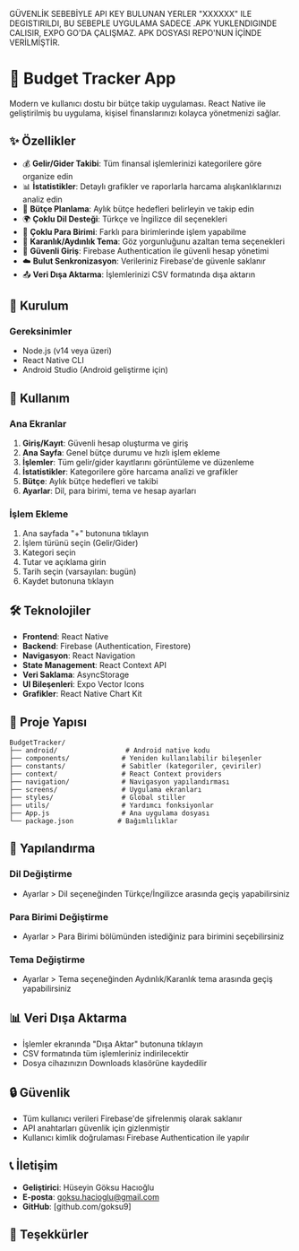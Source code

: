 GÜVENLİK SEBEBİYLE API KEY BULUNAN YERLER "XXXXXX" ILE DEGISTIRILDI, BU SEBEPLE UYGULAMA SADECE .APK YUKLENDIGINDE CALISIR, EXPO GO'DA ÇALIŞMAZ. APK DOSYASI REPO'NUN İÇİNDE VERİLMİŞTİR.
# 📱 Budget Tracker App

Modern ve kullanıcı dostu bir bütçe takip uygulaması. React Native ile geliştirilmiş bu uygulama, kişisel finanslarınızı kolayca yönetmenizi sağlar.

## ✨ Özellikler

- 💰 **Gelir/Gider Takibi**: Tüm finansal işlemlerinizi kategorilere göre organize edin
- 📊 **İstatistikler**: Detaylı grafikler ve raporlarla harcama alışkanlıklarınızı analiz edin
- 🎯 **Bütçe Planlama**: Aylık bütçe hedefleri belirleyin ve takip edin
- 🌍 **Çoklu Dil Desteği**: Türkçe ve İngilizce dil seçenekleri
- 💱 **Çoklu Para Birimi**: Farklı para birimlerinde işlem yapabilme
- 🌙 **Karanlık/Aydınlık Tema**: Göz yorgunluğunu azaltan tema seçenekleri
- 🔐 **Güvenli Giriş**: Firebase Authentication ile güvenli hesap yönetimi
- ☁️ **Bulut Senkronizasyon**: Verileriniz Firebase'de güvenle saklanır
- 📤 **Veri Dışa Aktarma**: İşlemlerinizi CSV formatında dışa aktarın

## 🚀 Kurulum

### Gereksinimler

- Node.js (v14 veya üzeri)
- React Native CLI
- Android Studio (Android geliştirme için)


## 📱 Kullanım

### Ana Ekranlar

1. **Giriş/Kayıt**: Güvenli hesap oluşturma ve giriş
2. **Ana Sayfa**: Genel bütçe durumu ve hızlı işlem ekleme
3. **İşlemler**: Tüm gelir/gider kayıtlarını görüntüleme ve düzenleme
4. **İstatistikler**: Kategorilere göre harcama analizi ve grafikler
5. **Bütçe**: Aylık bütçe hedefleri ve takibi
6. **Ayarlar**: Dil, para birimi, tema ve hesap ayarları

### İşlem Ekleme

1. Ana sayfada "+" butonuna tıklayın
2. İşlem türünü seçin (Gelir/Gider)
3. Kategori seçin
4. Tutar ve açıklama girin
5. Tarih seçin (varsayılan: bugün)
6. Kaydet butonuna tıklayın

## 🛠️ Teknolojiler

- **Frontend**: React Native
- **Backend**: Firebase (Authentication, Firestore)
- **Navigasyon**: React Navigation
- **State Management**: React Context API
- **Veri Saklama**: AsyncStorage
- **UI Bileşenleri**: Expo Vector Icons
- **Grafikler**: React Native Chart Kit

## 📁 Proje Yapısı

```
BudgetTracker/
├── android/                 # Android native kodu
├── components/             # Yeniden kullanılabilir bileşenler
├── constants/              # Sabitler (kategoriler, çeviriler)
├── context/                # React Context providers
├── navigation/             # Navigasyon yapılandırması
├── screens/                # Uygulama ekranları
├── styles/                 # Global stiller
├── utils/                  # Yardımcı fonksiyonlar
├── App.js                  # Ana uygulama dosyası
└── package.json           # Bağımlılıklar
```

## 🔧 Yapılandırma

### Dil Değiştirme
- Ayarlar > Dil seçeneğinden Türkçe/İngilizce arasında geçiş yapabilirsiniz

### Para Birimi Değiştirme
- Ayarlar > Para Birimi bölümünden istediğiniz para birimini seçebilirsiniz

### Tema Değiştirme
- Ayarlar > Tema seçeneğinden Aydınlık/Karanlık tema arasında geçiş yapabilirsiniz

## 📊 Veri Dışa Aktarma

- İşlemler ekranında "Dışa Aktar" butonuna tıklayın
- CSV formatında tüm işlemleriniz indirilecektir
- Dosya cihazınızın Downloads klasörüne kaydedilir

## 🔒 Güvenlik

- Tüm kullanıcı verileri Firebase'de şifrelenmiş olarak saklanır
- API anahtarları güvenlik için gizlenmiştir
- Kullanıcı kimlik doğrulaması Firebase Authentication ile yapılır


## 📞 İletişim

- **Geliştirici**: Hüseyin Göksu Hacıoğlu
- **E-posta**: goksu.hacioglu@gmail.com
- **GitHub**: [github.com/goksu9]

## 🙏 Teşekkürler
